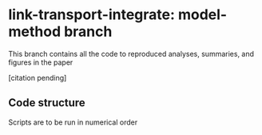 # link-transport-integrate: model-method branch

This branch contains all the code to reproduced analyses, summaries, and figures in the paper

[citation pending]

## Code structure
Scripts are to be run in numerical order
